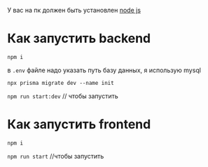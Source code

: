 У вас на пк должен быть установлен <a href="https://nodejs.org/en">node js</a>

# Как запустить backend


<code>npm i</code>


<p>в <code>.env</code> файле надо указать путь базу данных, я использую mysql </p>

<code>npx prisma migrate dev --name init</code>

<code>npm run start:dev</code> // чтобы запустить

# Как запустить frontend

<code>npm i</code>

<code>npm run start</code> //чтобы запустить
